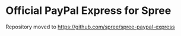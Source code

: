 # Official PayPal Express for Spree

Repository moved to <https://github.com/spree/spree-paypal-express>
